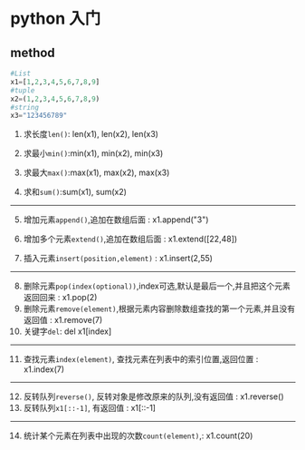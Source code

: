 # python 入门

## method

```python
#List
x1=[1,2,3,4,5,6,7,8,9]
#tuple
x2=(1,2,3,4,5,6,7,8,9)
#string
x3="123456789"
```

1. 求长度`len()`: len(x1), len(x2), len(x3)

2. 求最小`min()`:min(x1), min(x2), min(x3)

3. 求最大`max()`:max(x1), max(x2), max(x3)

4. 求和`sum()`:sum(x1), sum(x2)

---

5. 增加元素`append()`,追加在数组后面 : x1.append("3")

6. 增加多个元素`extend()`,追加在数组后面 : x1.extend([22,48])

7. 插入元素`insert(position,element)`  : x1.insert(2,55)

---

8. 删除元素`pop(index(optional))`,index可选,默认是最后一个,并且把这个元素返回回来 : x1.pop(2)
9. 删除元素`remove(element)`,根据元素内容删除数组查找的第一个元素,并且没有返回值 : x1.remove(7)
10. 关键字`del`: del x1[index]

---

11. 查找元素`index(element)`, 查找元素在列表中的索引位置,返回位置 : x1.index(7)

---

12. 反转队列`reverse()`, 反转对象是修改原来的队列,没有返回值 : x1.reverse()
13. 反转队列`x1[::-1]`, 有返回值 : x1[::-1]

---

14. 统计某个元素在列表中出现的次数`count(element)`,: x1.count(20)


